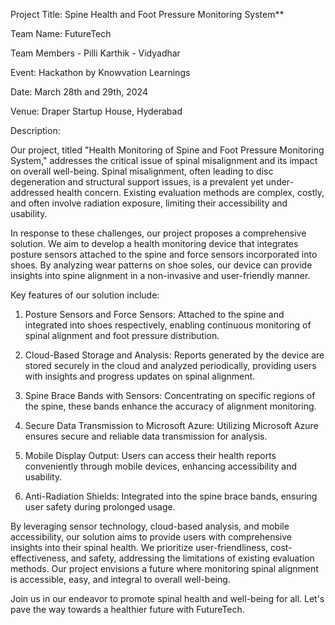 Project Title: Spine Health and Foot Pressure Monitoring System**

Team Name: FutureTech

Team Members - Pilli Karthik
             - Vidyadhar

Event: Hackathon by Knowvation Learnings

Date: March 28th and 29th, 2024

Venue: Draper Startup House, Hyderabad

Description:

Our project, titled "Health Monitoring of Spine and Foot Pressure Monitoring System," addresses the critical issue of spinal misalignment and its impact on overall well-being. Spinal misalignment, often leading to disc degeneration and structural support issues, is a prevalent yet under-addressed health concern. Existing evaluation methods are complex, costly, and often involve radiation exposure, limiting their accessibility and usability.

In response to these challenges, our project proposes a comprehensive solution. We aim to develop a health monitoring device that integrates posture sensors attached to the spine and force sensors incorporated into shoes. By analyzing wear patterns on shoe soles, our device can provide insights into spine alignment in a non-invasive and user-friendly manner. 

Key features of our solution include:

1. Posture Sensors and Force Sensors: Attached to the spine and integrated into shoes respectively, enabling continuous monitoring of spinal alignment and foot pressure distribution.

2. Cloud-Based Storage and Analysis: Reports generated by the device are stored securely in the cloud and analyzed periodically, providing users with insights and progress updates on spinal alignment.

3. Spine Brace Bands with Sensors: Concentrating on specific regions of the spine, these bands enhance the accuracy of alignment monitoring.

4. Secure Data Transmission to Microsoft Azure: Utilizing Microsoft Azure ensures secure and reliable data transmission for analysis.

5. Mobile Display Output: Users can access their health reports conveniently through mobile devices, enhancing accessibility and usability.

6. Anti-Radiation Shields: Integrated into the spine brace bands, ensuring user safety during prolonged usage.

By leveraging sensor technology, cloud-based analysis, and mobile accessibility, our solution aims to provide users with comprehensive insights into their spinal health. We prioritize user-friendliness, cost-effectiveness, and safety, addressing the limitations of existing evaluation methods. Our project envisions a future where monitoring spinal alignment is accessible, easy, and integral to overall well-being.

Join us in our endeavor to promote spinal health and well-being for all. Let's pave the way towards a healthier future with FutureTech.
